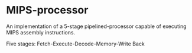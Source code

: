 # MIPS-processor
An implementation of a 5-stage pipelined-processor capable of executing MIPS assembly instructions.

Five stages: Fetch-Execute-Decode-Memory-Write Back
